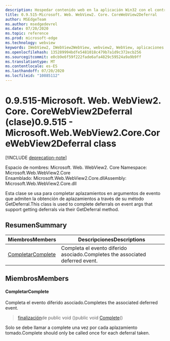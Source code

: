 ```yaml
---
description: Hospedar contenido web en la aplicación Win32 con el control Microsoft Edge WebView2
title: 0.9.515-Microsoft. Web. WebView2. Core. CoreWebView2Deferral
author: MSEdgeTeam
ms.author: msedgedevrel
ms.date: 07/20/2020
ms.topic: reference
ms.prod: microsoft-edge
ms.technology: webview
keywords: IWebView2, IWebView2WebView, webview2, WebView, aplicaciones Win32, Win32, Edge, ICoreWebView2, ICoreWebView2Controller, control de explorador, HTML Edge
ms.openlocfilehash: 135289994bdfe5481018c479b7a1d9c372ecb256
ms.sourcegitcommit: e0cb9e6f59f222fade6afa4829c59524a9a9b9ff
ms.translationtype: MT
ms.contentlocale: es-ES
ms.lasthandoff: 07/20/2020
ms.locfileid: "10885112"
---
```

# <span data-ttu-id="05eb3-104">0.9.515-Microsoft. Web. WebView2. Core. CoreWebView2Deferral (clase)</span><span class="sxs-lookup"><span data-stu-id="05eb3-104">0.9.515 - Microsoft.Web.WebView2.Core.CoreWebView2Deferral class</span></span> 

[!INCLUDE [deprecation-note](../../includes/deprecation-note.md)]

<span data-ttu-id="05eb3-105">Espacio de nombres: Microsoft. Web. WebView2. Core </span><span class="sxs-lookup"><span data-stu-id="05eb3-105">Namespace: Microsoft.Web.WebView2.Core</span></span>\
<span data-ttu-id="05eb3-106">Ensamblado: Microsoft.Web.WebView2.Core.dll</span><span class="sxs-lookup"><span data-stu-id="05eb3-106">Assembly: Microsoft.Web.WebView2.Core.dll</span></span>

<span data-ttu-id="05eb3-107">Esta clase se usa para completar aplazamientos en argumentos de evento que admiten la obtención de aplazamientos a través de su método GetDeferral.</span><span class="sxs-lookup"><span data-stu-id="05eb3-107">This class is used to complete deferrals on event args that support getting deferrals via their GetDeferral method.</span></span>

## <span data-ttu-id="05eb3-108">Resumen</span><span class="sxs-lookup"><span data-stu-id="05eb3-108">Summary</span></span>

 <span data-ttu-id="05eb3-109">Miembros</span><span class="sxs-lookup"><span data-stu-id="05eb3-109">Members</span></span>                        | <span data-ttu-id="05eb3-110">Descripciones</span><span class="sxs-lookup"><span data-stu-id="05eb3-110">Descriptions</span></span>
--------------------------------|---------------------------------------------
[<span data-ttu-id="05eb3-111">Completar</span><span class="sxs-lookup"><span data-stu-id="05eb3-111">Complete</span></span>](#complete) | <span data-ttu-id="05eb3-112">Completa el evento diferido asociado.</span><span class="sxs-lookup"><span data-stu-id="05eb3-112">Completes the associated deferred event.</span></span>

## <span data-ttu-id="05eb3-113">Miembros</span><span class="sxs-lookup"><span data-stu-id="05eb3-113">Members</span></span>

#### <span data-ttu-id="05eb3-114">Completar</span><span class="sxs-lookup"><span data-stu-id="05eb3-114">Complete</span></span> 

<span data-ttu-id="05eb3-115">Completa el evento diferido asociado.</span><span class="sxs-lookup"><span data-stu-id="05eb3-115">Completes the associated deferred event.</span></span>

> <span data-ttu-id="05eb3-116">[finalización](#complete)de public void ()</span><span class="sxs-lookup"><span data-stu-id="05eb3-116">public void [Complete](#complete)()</span></span>

<span data-ttu-id="05eb3-117">Solo se debe llamar a complete una vez por cada aplazamiento tomado.</span><span class="sxs-lookup"><span data-stu-id="05eb3-117">Complete should only be called once for each deferral taken.</span></span>

